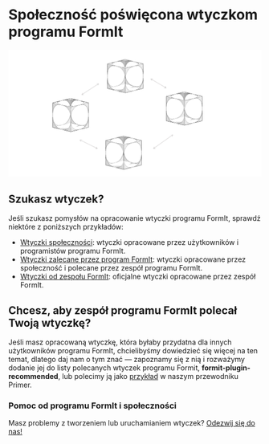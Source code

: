 # Społeczność poświęcona wtyczkom programu FormIt

![](../../.gitbook/assets/C21.PNG)

## Szukasz wtyczek?

Jeśli szukasz pomysłów na opracowanie wtyczki programu FormIt, sprawdź niektóre z poniższych przykładów:

* [Wtyczki społeczności](https://github.com/topics/formit-plugin): wtyczki opracowane przez użytkowników i programistów programu FormIt.
* [Wtyczki zalecane przez program FormIt](https://github.com/search?q=org%3AFormIt3D+formit-plugin-recommended): wtyczki opracowane przez społeczność i polecane przez zespół programu FormIt.
* [Wtyczki od zespołu FormIt](https://github.com/FormIt3D): oficjalne wtyczki opracowane przez zespół FormIt.

## Chcesz, aby zespół programu FormIt polecał Twoją wtyczkę?

Jeśli masz opracowaną wtyczkę, która byłaby przydatna dla innych użytkowników programu FormIt, chcielibyśmy dowiedzieć się więcej na ten temat, dlatego daj nam o tym znać — zapoznamy się z nią i rozważymy dodanie jej do listy polecanych wtyczek programu Formit, **formit-plugin-recommended**, lub polecimy ją jako [przykład](./) w naszym przewodniku Primer.&#x20;



### Pomoc od programu FormIt i społeczności

Masz problemy z tworzeniem lub uruchamianiem wtyczek? [Odezwij się do nas!](https://forums.autodesk.com/t5/formit-forum/bd-p/142?profile.language=en)
